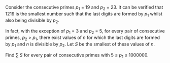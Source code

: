 
<p>Consider the consecutive primes <i>p</i><sub>1</sub> = 19 and <i>p</i><sub>2</sub> = 23. It can be verified that 1219 is the smallest number such that the last digits are formed by <i>p</i><sub>1</sub> whilst also being divisible by <i>p</i><sub>2</sub>.</p>
<p>In fact, with the exception of <i>p</i><sub>1</sub> = 3 and <i>p</i><sub>2</sub> = 5, for every pair of consecutive primes, <i>p</i><sub>2</sub> &gt; <i>p</i><sub>1</sub>, there exist values of <i>n</i> for which the last digits are formed by <i>p</i><sub>1</sub> and <i>n</i> is divisible by <i>p</i><sub>2</sub>. Let <i>S</i> be the smallest of these values of <i>n</i>.</p>
<p>Find ∑ <i>S</i> for every pair of consecutive primes with 5 ≤ <i>p</i><sub>1</sub> ≤ 1000000.</p>

